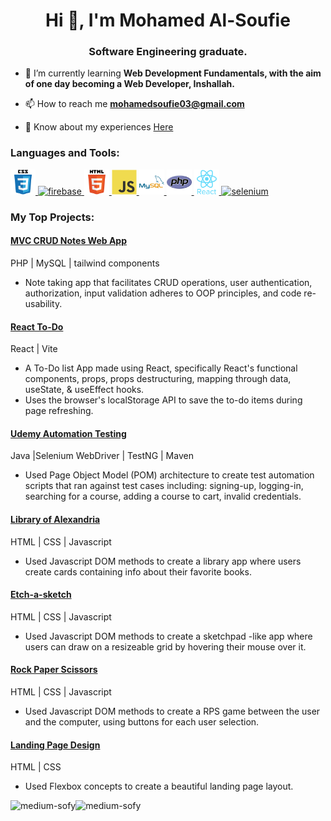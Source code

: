 <h1 align="center">Hi 👋, I'm Mohamed Al-Soufie</h1>
<h3 align="center">Software Engineering graduate.</h3>


- 🌱 I’m currently learning **Web Development Fundamentals, with the aim of one day becoming a Web Developer, Inshallah.**

- 📫 How to reach me **mohamedsoufie03@gmail.com**

- 📄 Know about my experiences [Here](https://drive.google.com/file/d/1Q6gFU9m-YfRWycDBA9GVx4sdf-C4O1LU/view?usp=drive_link)
<p align="left">
</p>

<h3 align="left">Languages and Tools:</h3>
<p align="left"> <a href="https://www.w3schools.com/css/" target="_blank" rel="noreferrer"> <img src="https://raw.githubusercontent.com/devicons/devicon/master/icons/css3/css3-original-wordmark.svg" alt="css3" width="40" height="40"/> </a> <a href="https://firebase.google.com/" target="_blank" rel="noreferrer"> <img src="https://www.vectorlogo.zone/logos/firebase/firebase-icon.svg" alt="firebase" width="40" height="40"/> </a> <a href="https://www.w3.org/html/" target="_blank" rel="noreferrer"> <img src="https://raw.githubusercontent.com/devicons/devicon/master/icons/html5/html5-original-wordmark.svg" alt="html5" width="40" height="40"/> </a> <a href="https://developer.mozilla.org/en-US/docs/Web/JavaScript" target="_blank" rel="noreferrer"> <img src="https://raw.githubusercontent.com/devicons/devicon/master/icons/javascript/javascript-original.svg" alt="javascript" width="40" height="40"/> </a> <a href="https://www.mysql.com/" target="_blank" rel="noreferrer"> <img src="https://raw.githubusercontent.com/devicons/devicon/master/icons/mysql/mysql-original-wordmark.svg" alt="mysql" width="40" height="40"/> </a> <a href="https://www.php.net" target="_blank" rel="noreferrer"> <img src="https://raw.githubusercontent.com/devicons/devicon/master/icons/php/php-original.svg" alt="php" width="40" height="40"/> </a> <a href="https://reactjs.org/" target="_blank" rel="noreferrer"> <img src="https://raw.githubusercontent.com/devicons/devicon/master/icons/react/react-original-wordmark.svg" alt="react" width="40" height="40"/> </a> <a href="https://www.selenium.dev" target="_blank" rel="noreferrer"> <img src="https://raw.githubusercontent.com/detain/svg-logos/780f25886640cef088af994181646db2f6b1a3f8/svg/selenium-logo.svg" alt="selenium" width="40" height="40"/> </a> </p>

### My Top Projects:
#### [MVC CRUD Notes Web App](https://github.com/medium-sofy/Laracasts-PHP-Practice)
PHP | MySQL | tailwind components
+ Note taking app that facilitates CRUD operations, user
authentication, authorization, input validation
adheres to OOP principles, and code re-usability.

#### [React To-Do](https://github.com/medium-sofy/react-to-do)
React | Vite 
+ A To-Do list App made using React, specifically React's functional components, props, props destructuring, mapping through data, useState, & useEffect hooks.
+ Uses the browser's localStorage API to save the to-do items during page refreshing.

#### [Udemy Automation Testing](https://github.com/medium-sofy/udemy-automation-test) 
Java |Selenium WebDriver | TestNG | Maven
+ Used Page Object Model (POM) architecture to create
test automation scripts that ran against test cases
including: signing-up, logging-in, searching for a
course, adding a course to cart, invalid credentials.

#### [Library of Alexandria](https://medium-sofy.github.io/library-of-alexandria/)
HTML | CSS | Javascript
+ Used Javascript DOM methods to create a library app where users create cards containing info about their favorite books.

#### [Etch-a-sketch](https://github.com/medium-sofy/etch-a-sketch) 
HTML | CSS | Javascript
+ Used Javascript DOM methods to create a sketchpad
-like app where users can draw on a resizeable grid by
hovering their mouse over it.

#### [Rock Paper Scissors](https://github.com/medium-sofy/rock-paper-scissors) 
HTML | CSS | Javascript
+ Used Javascript DOM methods to create a RPS game
between the user and the computer, using buttons for
each user selection.

#### [Landing Page Design](https://github.com/medium-sofy/landing-page)
HTML | CSS
+ Used Flexbox concepts to create a beautiful landing page
layout.

<div style="display: flex;">
  <img align="center" style="height: 170px;" src="https://github-readme-stats.vercel.app/api/top-langs?username=medium-sofy&show_icons=true&locale=en&layout=compact" alt="medium-sofy" />

<img align="center" style="height: 170px" src="https://github-readme-streak-stats.herokuapp.com/?user=medium-sofy&" alt="medium-sofy" />
</div>

